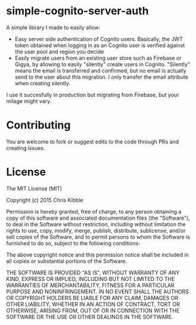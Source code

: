 # simple-cognito-server-auth

A simple library I made to easily allow:

- Easy server side authentication of Cognito users. Basically, the JWT token obtained when logging in as an Cognito user is verified against the user pool and region you decide
- Easily migrate users from an existing user store such as Firebase or Gigya, by allowing to easily "silently" create users in Cognito. "Silently" means the email is transferred and confirmed, but no email is actually send to the user about this migration. I only transfer the email attribute when creating silently.

I use it succesfully in production but migrating from Firebase, but your milage might vary.

# Contributing

You are welcome to fork or suggest edits to the code through PRs and creating issues.

# License

The MIT License (MIT)

Copyright (c) 2015 Chris Kibble

Permission is hereby granted, free of charge, to any person obtaining a copy of this software and associated documentation files (the "Software"), to deal in the Software without restriction, including without limitation the rights to use, copy, modify, merge, publish, distribute, sublicense, and/or sell copies of the Software, and to permit persons to whom the Software is furnished to do so, subject to the following conditions:

The above copyright notice and this permission notice shall be included in all copies or substantial portions of the Software.

THE SOFTWARE IS PROVIDED "AS IS", WITHOUT WARRANTY OF ANY KIND, EXPRESS OR IMPLIED, INCLUDING BUT NOT LIMITED TO THE WARRANTIES OF MERCHANTABILITY, FITNESS FOR A PARTICULAR PURPOSE AND NONINFRINGEMENT. IN NO EVENT SHALL THE AUTHORS OR COPYRIGHT HOLDERS BE LIABLE FOR ANY CLAIM, DAMAGES OR OTHER LIABILITY, WHETHER IN AN ACTION OF CONTRACT, TORT OR OTHERWISE, ARISING FROM, OUT OF OR IN CONNECTION WITH THE SOFTWARE OR THE USE OR OTHER DEALINGS IN THE SOFTWARE.
